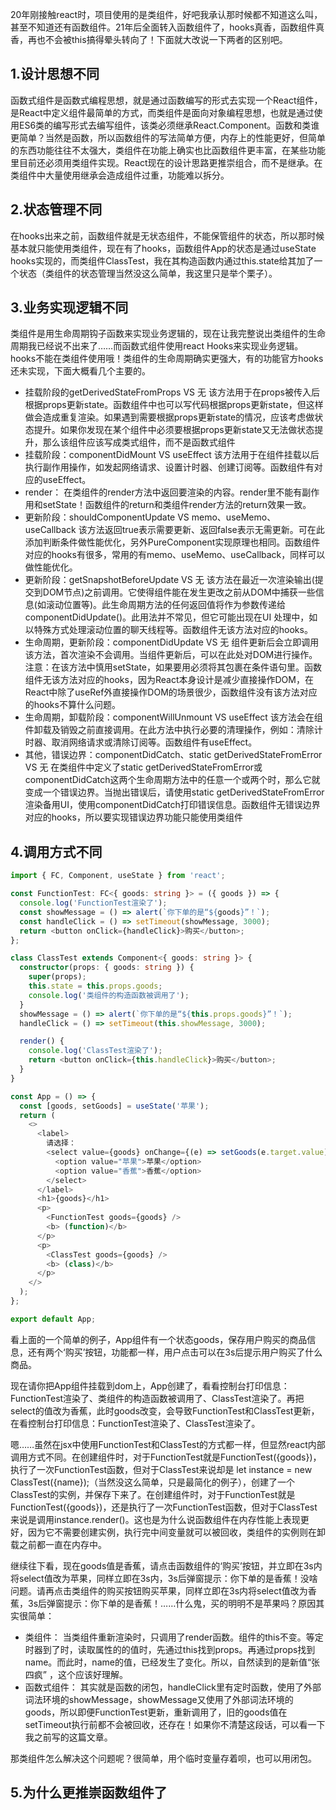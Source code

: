 <!-- category: "typeScript"
labels: "typeScript"
createdAt: 2022-09-20T20:15:24.618+00:00 -->
20年刚接触react时，项目使用的是类组件，好吧我承认那时候都不知道这么叫，甚至不知道还有函数组件。21年后全面转入函数组件了，hooks真香，函数组件真香，再也不会被this搞得晕头转向了！下面就大改说一下两者的区别吧。
## 1.设计思想不同
函数式组件是函数式编程思想，就是通过函数编写的形式去实现一个React组件，是React中定义组件最简单的方式，而类组件是面向对象编程思想，也就是通过使用ES6类的编写形式去编写组件，该类必须继承React.Component。函数和类谁更简单？当然是函数，所以函数组件的写法简单方便，内存上的性能更好，但简单的东西功能往往不太强大，类组件在功能上确实也比函数组件更丰富，在某些功能里目前还必须用类组件实现。React现在的设计思路更推崇组合，而不是继承。在类组件中大量使用继承会造成组件过重，功能难以拆分。
## 2.状态管理不同
在hooks出来之前，函数组件就是无状态组件，不能保管组件的状态，所以那时候基本就只能使用类组件，现在有了hooks，函数组件App的状态是通过useState hooks实现的，而类组件ClassTest，我在其构造函数内通过this.state给其加了一个状态（类组件的状态管理当然没这么简单，我这里只是举个栗子）。
## 3.业务实现逻辑不同
类组件是用生命周期钩子函数来实现业务逻辑的，现在让我完整说出类组件的生命周期我已经说不出来了……而函数式组件使用react Hooks来实现业务逻辑。hooks不能在类组件使用哦！类组件的生命周期确实更强大，有的功能官方hooks还未实现，下面大概看几个主要的。
* 挂载阶段的getDerivedStateFromProps VS 无
该方法用于在props被传入后根据props更新state。函数组件中也可以写代码根据props更新state，但这样做会造成重复渲染。如果遇到需要根据props更新state的情况，应该考虑做状态提升。如果你发现在某个组件中必须要根据props更新state又无法做状态提升，那么该组件应该写成类式组件，而不是函数式组件
* 挂载阶段：componentDidMount VS useEffect
该方法用于在组件挂载以后执行副作用操作，如发起网络请求、设置计时器、创建订阅等。函数组件有对应的useEffect。
* render：
在类组件的render方法中返回要渲染的内容。render里不能有副作用和setState！函数组件的return和类组件render方法的return效果一致。
* 更新阶段：shouldComponentUpdate VS memo、useMemo、useCallback
该方法返回true表示需要更新、返回false表示无需更新。可在此添加判断条件做性能优化，另外PureComponent实现原理也相同。函数组件对应的hooks有很多，常用的有memo、useMemo、useCallback，同样可以做性能优化。
* 更新阶段：getSnapshotBeforeUpdate VS 无
该方法在最近一次渲染输出(提交到DOM节点)之前调用。它使得组件能在发生更改之前从DOM中捕获一些信息(如滚动位置等)。此生命周期方法的任何返回值将作为参数传递给componentDidUpdate()。此用法并不常见，但它可能出现在UI 处理中，如以特殊方式处理滚动位置的聊天线程等。函数组件无该方法对应的hooks。
* 生命周期，更新阶段：componentDidUpdate VS 无
组件更新后会立即调用该方法，首次渲染不会调用。当组件更新后，可以在此处对DOM进行操作。注意：在该方法中慎用setState，如果要用必须将其包裹在条件语句里。函数组件无该方法对应的hooks，因为React本身设计是减少直接操作DOM，在React中除了useRef外直接操作DOM的场景很少，函数组件没有该方法对应的hooks不算什么问题。
* 生命周期，卸载阶段：componentWillUnmount VS useEffect
该方法会在组件卸载及销毁之前直接调用。在此方法中执行必要的清理操作，例如：清除计时器、取消网络请求或清除订阅等。函数组件有useEffect。
* 其他，错误边界：componentDidCatch、static getDerivedStateFromError VS 无
在类组件中定义了static getDerivedStateFromError或componentDidCatch这两个生命周期方法中的任意一个或两个时，那么它就变成一个错误边界。当抛出错误后，请使用static getDerivedStateFromError渲染备用UI，使用componentDidCatch打印错误信息。函数组件无错误边界对应的hooks，所以要实现错误边界功能只能使用类组件

## 4.调用方式不同
```typescript
import { FC, Component, useState } from 'react';

const FunctionTest: FC<{ goods: string }> = ({ goods }) => {
  console.log('FunctionTest渲染了');
  const showMessage = () => alert(`你下单的是“${goods}”！`);
  const handleClick = () => setTimeout(showMessage, 3000);
  return <button onClick={handleClick}>购买</button>;
};

class ClassTest extends Component<{ goods: string }> {
  constructor(props: { goods: string }) {
    super(props);
	this.state = this.props.goods;
    console.log('类组件的构造函数被调用了');
  }
  showMessage = () => alert(`你下单的是“${this.props.goods}”！`);
  handleClick = () => setTimeout(this.showMessage, 3000);

  render() {
    console.log('ClassTest渲染了');
    return <button onClick={this.handleClick}>购买</button>;
  }
}

const App = () => {
  const [goods, setGoods] = useState('苹果');
  return (
    <>
      <label>
        请选择：
        <select value={goods} onChange={(e) => setGoods(e.target.value)}>
          <option value="苹果">苹果</option>
          <option value="香蕉">香蕉</option>
        </select>
      </label>
      <h1>{goods}</h1>
      <p>
        <FunctionTest goods={goods} />
        <b> (function)</b>
      </p>
      <p>
        <ClassTest goods={goods} />
        <b> (class)</b>
      </p>
    </>
  );
};

export default App;
```
看上面的一个简单的例子，App组件有一个状态goods，保存用户购买的商品信息，还有两个‘购买’按钮，功能都一样，用户点击可以在3s后提示用户购买了什么商品。

现在请你把App组件挂载到dom上，App创建了，看看控制台打印信息：FunctionTest渲染了、类组件的构造函数被调用了、ClassTest渲染了。再把select的值改为香蕉，此时goods改变，会导致FunctionTest和ClassTest更新，在看控制台打印信息：FunctionTest渲染了、ClassTest渲染了。

嗯……虽然在jsx中使用FunctionTest和ClassTest的方式都一样，但显然react内部调用方式不同。在创建组件时，对于FunctionTest就是FunctionTest({goods})，执行了一次FunctionTest函数，但对于ClassTest来说却是 let instance = new ClassTest({name});（当然没这么简单，只是最简化的例子），创建了一个ClassTest的实例，并保存下来了。在创建组件时，对于FunctionTest就是FunctionTest({goods})，还是执行了一次FunctionTest函数，但对于ClassTest来说是调用instance.render()。这也是为什么说函数组件在内存性能上表现更好，因为它不需要创建实例，执行完中间变量就可以被回收，类组件的实例则在卸载之前都一直在内存中。

继续往下看，现在goods值是香蕉，请点击函数组件的‘购买’按钮，并立即在3s内将select值改为苹果，同样立即在3s内，3s后弹窗提示：你下单的是香蕉！没啥问题。请再点击类组件的购买按钮购买苹果，同样立即在3s内将select值改为香蕉，3s后弹窗提示：你下单的是香蕉！……什么鬼，买的明明不是苹果吗？原因其实很简单：
* 类组件：
 当类组件重新渲染时，只调用了render函数。组件的this不变。等定时器到了时，读取属性的的值时，先通过this找到props。再通过props找到name。而此时，name的值，已经发生了变化。所以，自然读到的是新值“张四疯” ，这个应该好理解。
* 函数式组件：
其实就是函数的闭包，handleClick里有定时函数，使用了外部词法环境的showMessage，showMessage又使用了外部词法环境的goods，所以即便FunctionTest更新，重新调用了，旧的goods值在setTimeout执行前都不会被回收，还存在！如果你不清楚这段话，可以看一下我之前写的这篇文章。

那类组件怎么解决这个问题呢？很简单，用个临时变量存着呗，也可以用闭包。
## 5.为什么更推崇函数组件了

